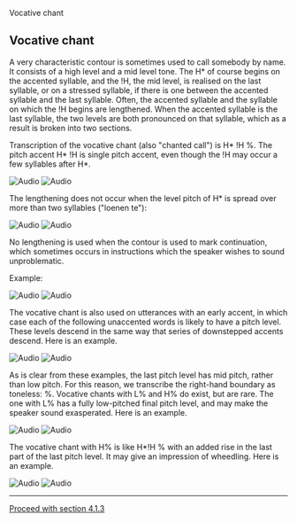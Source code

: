Vocative chant <!-- function FrameUpdate(URL1, URL2) { parent.audio.location.href = URL1; parent.display.location.href = URL2; } // -->

Vocative chant
--------------

A very characteristic contour is sometimes used to call somebody by name. It consists of a high level and a mid level tone. The H\* of course begins on the accented syllable, and the !H, the mid level, is realised on the last syllable, or on a stressed syllable, if there is one between the accented syllable and the last syllable. Often, the accented syllable and the syllable on which the !H begins are lengthened. When the accented syllable is the last syllable, the two levels are both pronounced on that syllable, which as a result is broken into two sections.

Transcription of the vocative chant (also "chanted call") is H\* !H %. The pitch accent H\* !H is single pitch accent, even though the !H may occur a few syllables after H\*.

![Audio](audio.gif) ![Audio](./audio/gif/001.gif)

The lengthening does not occur when the level pitch of H\* is spread over more than two syllables ("loenen te"):

![Audio](audio.gif) ![Audio](./audio/gif/199.gif)

No lengthening is used when the contour is used to mark continuation, which sometimes occurs in instructions which the speaker wishes to sound unproblematic.

Example:

![Audio](audio.gif) ![Audio](./audio/gif/248.gif)

The vocative chant is also used on utterances with an early accent, in which case each of the following unaccented words is likely to have a pitch level. These levels descend in the same way that series of downstepped accents descend. Here is an example.

![Audio](audio.gif) ![Audio](./audio/gif/352.gif)

As is clear from these examples, the last pitch level has mid pitch, rather than low pitch. For this reason, we transcribe the right-hand boundary as toneless: %. Vocative chants with L% and H% do exist, but are rare. The one with L% has a fully low-pitched final pitch level, and may make the speaker sound exasperated. Here is an example.

![Audio](audio.gif) ![Audio](./audio/gif/c412_a.gif)

The vocative chant with H% is like H\*!H % with an added rise in the last part of the last pitch level. It may give an impression of wheedling. Here is an example.

![Audio](audio.gif) ![Audio](./audio/gif/c412_b.gif)

* * *

[Proceed with section 4.1.3](level1_3.htm)